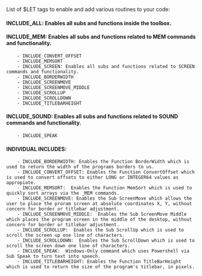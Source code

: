 List of $LET tags to enable and add various routines to your code:  
  
#### INCLUDE_ALL:  Enables all subs and functions inside the toolbox.  
  
#### INCLUDE_MEM:  Enables all subs and functions related to MEM commands and functionality.  
        - INCLUDE_CONVERT_OFFSET  
        - INCLUDE_MEMSORT  
        - INCLUDE_SCREEN: Enables all subs and functions related to SCREEN commands and functionality.  
        - INCLUDE_BORDERWIDTH  
        - INCLUDE_SCREENMOVE  
        - INCLUDE_SCREENMOVE_MIDDLE  
        - INCLUDE_SCROLLUP  
        - INCLUDE_SCROLLDOWN  
        - INCLUDE_TITLEBARHEIGHT  
  
#### INCLUDE_SOUND:  Enables all subs and functions related to SOUND commands and functionality.  
        - INCLUDE_SPEAK  
  
#### INDIVIDUAL INCLUDES:
        - INCLUDE_BORDERWIDTH: Enables the Function BorderWidth which is used to return the width of the programs borders to us.  
        - INCLUDE_CONVERT_OFFSET: Enables the Function ConvertOffset which is used to convert offsets to either LONG or INTEGER64 values as appropiate.  
        - INCLUDE_MEMSORT:  Enables the Function MemSort which is used to quickly sort arrays via the _MEM commands.  
        - INCLUDE_SCREENMOVE: Enables the Sub ScreenMove which allows the user to place the proram screen at absolute coordinates X, Y, without concern for border or titlebar adjustment.  
        - INCLUDE_SCREENMOVE_MIDDLE:  Enables the Sub ScreenMove Middle which places the program screen in the middle of the desktop, without concern for border or titlebar adjustment.  
        - INCLUDE_SCROLLUP:  Enables the Sub ScrollUp which is used to scroll the screen up one line of characters.  
        - INCLUDE_SCROLLDOWN:  Enables the Sub ScrollDown which is used to scroll the screen down one line of characters.  
        - INCLUDE_SPEAK:  Windows-Only command which uses Powershell via Sub Speak to turn text into speech.  
        - INCLUDE_TITLEBARHEIGHT: Enables the Function TitleBarHeight which is used to return the size of the program's titlebar, in pixels.  
